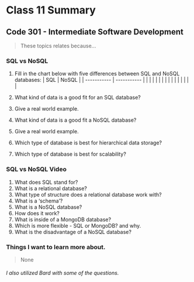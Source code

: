 # Class 11 Summary
## Code 301 - Intermediate Software Development

> These topics relates because...

### SQL vs NoSQL
1. Fill in the chart below with five differences between SQL and NoSQL databases:
| SQL | NoSQL |
| ----------- | ----------- |
|  |  |
|  |  |
|  |  |
|  |  |
|  |  |

2. What kind of data is a good fit for an SQL database?
3. Give a real world example.
4. What kind of data is a good fit a NoSQL database?
5. Give a real world example.
6. Which type of database is best for hierarchical data storage?
7. Which type of database is best for scalability?

### SQL vs NoSQL Video
1. What does SQL stand for?
2. What is a relational database?
3. What type of structure does a relational database work with?
4. What is a ‘schema’?
5. What is a NoSQL database?
6. How does it work?
7. What is inside of a MongoDB database?
8. Which is more flexible - SQL or MongoDB? and why.
9. What is the disadvantage of a NoSQL database?

### Things I want to learn more about.
> None


###### I also utilized Bard with some of the questions.